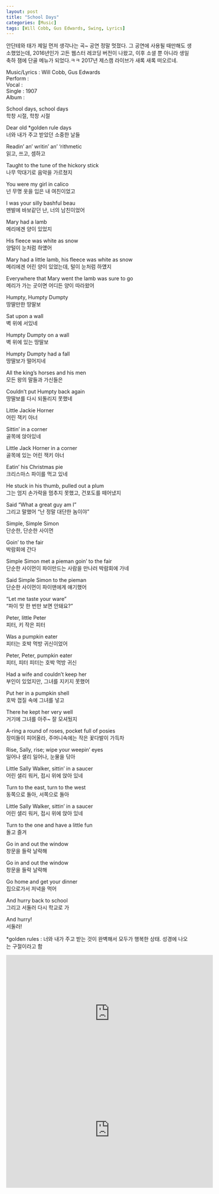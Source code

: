 ```yaml
---
layout: post
title: "School Days"
categories: [Music]
tags: [Will Cobb, Gus Edwards, Swing, Lyrics]
---
```


안단테와 태가 제일 먼저 생각나는 곡~ 공연 정말 멋졌다. 그 공연에 사용될 때만해도 생소했었는데, 2016년인가 고든 웹스터 레코딩 버전이 나왔고, 이후 소셜 뿐 아니라 생일 축하 잼에 단골 메뉴가 되었다.ㅋㅋ 2017년 제스캠 라이브가 새록 새록 떠오르네.

Music/Lyrics : Will Cobb, Gus Edwards  
Perform :    
Vocal :   
Single : 1907   
Album :   

School days, school days  
학창 시절, 학창 시절  

Dear old &#42;golden rule days  
너와 내가 주고 받았던 소중한 날들  

Readin’ an’ writin’ an’ ‘rithmetic  
읽고, 쓰고, 셈하고  

Taught to the tune of the hickory stick  
나무 막대기로 음악을 가르쳤지  

You were my girl in calico  
넌 무명 옷을 입은 내 여친이었고  

I was your silly bashful beau  
맨발에 바보같던 난, 너의 남친이었어  

Mary had a lamb  
메리에겐 양이 있었지  

His fleece was white as snow  
양털이 눈처럼 하얬어  

Mary had a little lamb, his fleece was white as snow  
메리에겐 어린 양이 있었는데, 털이 눈처럼 하얬지  

Everywhere that Mary went the lamb was sure to go  
메리가 가는 곳이면 어디든 양이 따라왔어  

Humpty, Humpty Dumpty  
땅딸만한 땅딸보  

Sat upon a wall  
벽 위에 서있네  

Humpty Dumpty on a wall  
벽 위에 있는 땅딸보  

Humpty Dumpty had a fall  
땅딸보가 떨어지네  

All the king’s horses and his men  
모든 왕의 말들과 가신들은  

Couldn’t put Humpty back again  
땅딸보를 다시 되돌리지 못했네  

Little Jackie Horner  
어린 잭키 아너  

Sittin’ in a corner  
골목에 앉아있네  

Little Jack Horner in a corner  
골목에 있는 어린 잭키 아너  

Eatin’ his Christmas pie  
크리스마스 파이를 먹고 있네  

He stuck in his thumb, pulled out a plum  
그는 엄지 손가락을 멈추지 못했고, 건포도를 떼어냈지  

Said “What a great guy am I”  
그리고 말했어 “난 정말 대단한 놈이야”  

Simple, Simple Simon  
단순한, 단순한 사이먼  

Goin’ to the fair  
박람회에 간다  

Simple Simon met a pieman goin’ to the fair  
단순한 사이먼이 파이만드는 사람을 만나러 박람회에 가네  

Said Simple Simon to the pieman  
단순한 사이먼이 파이맨에게 얘기했어  

“Let me taste your ware”  
“파이 맛 한 번만 보면 안돼요?”  

Peter, little Peter  
피터, 키 작은 피터  

Was a pumpkin eater  
피터는 호박 먹방 귀신이었어  

Peter, Peter, pumpkin eater  
피터, 피터 피터는 호박 먹방 귀신  

Had a wife and couldn’t keep her  
부인이 있었지만, 그녀를 지키지 못했어  

Put her in a pumpkin shell  
호박 껍질 속에 그녀를 넣고  

There he kept her very well  
거기에 그녀를 아주~ 잘 모셔뒀지  

A-ring a round of roses, pocket full of posies  
장미들이 피어올라, 주머니속에는 작은 꽃다발이 가득차  

Rise, Sally, rise; wipe your weepin’ eyes  
일어나 샐리 일어나, 눈물을 닦아  

Little Sally Walker, sittin’ in a saucer  
어린 샐리 워커, 접시 위에 앉아 있네  

Turn to the east, turn to the west  
동쪽으로 돌아, 서쪽으로 돌아  

Little Sally Walker, sittin’ in a saucer  
어린 샐리 워커, 접시 위에 앉아 있네  

Turn to the one and have a little fun  
돌고 즐겨  

Go in and out the window  
창문을 들락 날락해  

Go in and out the window  
창문을 들락 날락해  

Go home and get your dinner  
집으로가서 저녁을 먹어  

And hurry back to school  
그리고 서둘러 다시 학교로 가  

And hurry!  
서둘러!  

&#42;golden rules : 너와 내가 주고 받는 것이 완벽해서 모두가 행복한 상태. 성경에 나오는 구절이라고 함

<iframe width="560" height="315" src="https://www.youtube.com/embed/27uPJgETy9c" title="YouTube video player" frameborder="0" allow="accelerometer; autoplay; clipboard-write; encrypted-media; gyroscope; picture-in-picture" allowfullscreen></iframe>

<iframe width="560" height="315" src="https://www.youtube.com/embed/hHXtOcXnvVc" title="YouTube video player" frameborder="0" allow="accelerometer; autoplay; clipboard-write; encrypted-media; gyroscope; picture-in-picture" allowfullscreen></iframe>